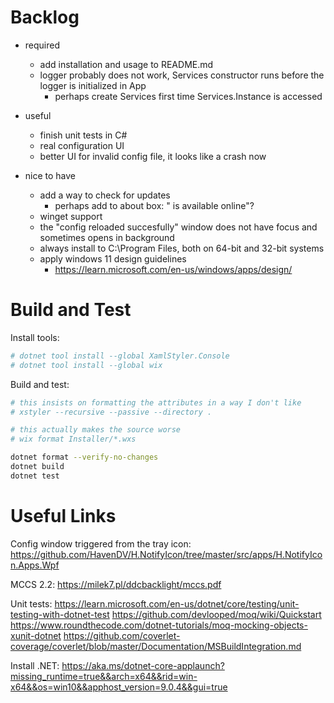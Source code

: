 Backlog
=======

- required
   - add installation and usage to README.md
   - logger probably does not work, Services constructor runs before the logger is initialized in App
      - perhaps create Services first time Services.Instance is accessed

- useful
   - finish unit tests in C#
   - real configuration UI
   - better UI for invalid config file, it looks like a crash now

- nice to have
   - add a way to check for updates
      - perhaps add to about box: "<version xyz> is available online"?
   - winget support
   - the "config reloaded succesfully" window does not have focus and sometimes opens in background
   - always install to C:\Program Files, both on 64-bit and 32-bit systems
   - apply windows 11 design guidelines
      - https://learn.microsoft.com/en-us/windows/apps/design/

Build and Test
==============

Install tools:
```sh
# dotnet tool install --global XamlStyler.Console
# dotnet tool install --global wix
```

Build and test:
```sh
# this insists on formatting the attributes in a way I don't like
# xstyler --recursive --passive --directory .

# this actually makes the source worse
# wix format Installer/*.wxs

dotnet format --verify-no-changes
dotnet build
dotnet test
```

Useful Links
============

Config window triggered from the tray icon:
https://github.com/HavenDV/H.NotifyIcon/tree/master/src/apps/H.NotifyIcon.Apps.Wpf

MCCS 2.2:
https://milek7.pl/ddcbacklight/mccs.pdf

Unit tests:
https://learn.microsoft.com/en-us/dotnet/core/testing/unit-testing-with-dotnet-test
https://github.com/devlooped/moq/wiki/Quickstart
https://www.roundthecode.com/dotnet-tutorials/moq-mocking-objects-xunit-dotnet
https://github.com/coverlet-coverage/coverlet/blob/master/Documentation/MSBuildIntegration.md

Install .NET:
https://aka.ms/dotnet-core-applaunch?missing_runtime=true&&arch=x64&&rid=win-x64&&os=win10&&apphost_version=9.0.4&&gui=true
